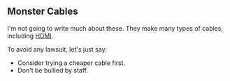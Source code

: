 ## Monster Cables ##

I'm not going to write much about these. They make many types of cables, including [HDMI](HDMI.md).

To avoid any lawsuit, let's just say:

  * Consider trying a cheaper cable first.
  * Don't be bullied by staff.